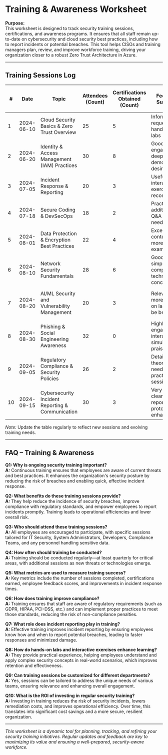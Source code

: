 # Training & Awareness Worksheet

**Purpose:**  
This worksheet is designed to track security training sessions, certifications, and awareness programs. It ensures that all staff remain up-to-date on cybersecurity and cloud security best practices, including how to report incidents or potential breaches. This tool helps CISOs and training managers plan, review, and improve workforce training, driving your organization closer to a robust Zero Trust Architecture in Azure.

---

## Training Sessions Log

| #  | Date       | Topic                                          | Attendees (Count) | Certifications Obtained (Count) | Feedback Summary                              | Areas for Improvement                         | Next Training Session (Planned Date & Topic)      | Target Audience                                |
|----|------------|------------------------------------------------|-------------------|----------------------------------|-----------------------------------------------|-----------------------------------------------|---------------------------------------------------|-----------------------------------------------|
| 1  | 2024-06-10 | Cloud Security Basics & Zero Trust Overview    | 25                | 5                                | Informative; request more hands-on labs       | Add more practical examples and demos         | 2024-07-15: Advanced Cloud Security Techniques     | All Employees, IT Support, New Hires          |
| 2  | 2024-06-20 | Identity & Access Management (IAM) Practices   | 30                | 8                                | Good engagement; deeper PIM demos desired     | Include more case studies and scenario walkthroughs | 2024-08-10: Advanced IAM & PIM Techniques            | IT Security, System Administrators, Developers |
| 3  | 2024-07-05 | Incident Response & Reporting                  | 20                | 3                                | Useful; more interactive exercises recommended  | Increase real-life scenario simulations        | 2024-08-20: Real-world Incident Response Drills      | Security Operations, IT Managers              |
| 4  | 2024-07-18 | Secure Coding & DevSecOps                        | 18                | 2                                | Practical; additional Q&A time needed           | More hands-on labs and coding demos             | 2024-09-05: Advanced DevSecOps Workshop             | Developers, DevOps, QA Teams                   |
| 5  | 2024-08-01 | Data Protection & Encryption Best Practices      | 22                | 4                                | Excellent content; need more breach examples     | More interactive discussions on case studies    | 2024-09-15: Advanced Data Protection Strategies      | Data Engineers, Storage Administrators        |
| 6  | 2024-08-10 | Network Security Fundamentals                    | 28                | 6                                | Good pace; simplify complex technical concepts    | Use real-world examples to explain topics       | 2024-09-25: Cloud Network Security Deep Dive         | Network Administrators, IT Support            |
| 7  | 2024-08-20 | AI/ML Security and Vulnerability Management      | 20                | 3                                | Relevant; more hands-on labs would be beneficial   | Increase interactive labs and Q&A sessions        | 2024-10-05: Advanced AI/ML Security Training          | Data Scientists, AI/ML Engineers, IT Security   |
| 8  | 2024-08-30 | Phishing & Social Engineering Awareness          | 32                | 0                                | Highly engaging; interactive simulation praised   | Provide additional follow-up on simulation results | 2024-09-20: Updated Phishing Simulation Workshop      | All Employees, Customer Support               |
| 9  | 2024-09-05 | Regulatory Compliance & Security Policies        | 26                | 2                                | Detailed but theory-heavy; needs practical sessions | Incorporate interactive policy scenarios          | 2024-10-10: Practical Compliance Implementation       | Compliance Teams, Legal, IT Security          |
| 10 | 2024-09-15 | Cybersecurity Incident Reporting & Communication | 30                | 3                                | Very useful; clear reporting protocols enhanced    | More role-playing exercises for communication       | 2024-10-25: Advanced Incident Communication Workshop   | Security Operations, PR, IT Managers           |

*Note:* Update the table regularly to reflect new sessions and evolving training needs.

---

## FAQ – Training & Awareness

**Q1: Why is ongoing security training important?**  
**A:** Continuous training ensures that employees are aware of current threats and best practices. It enhances the organization's security posture by reducing the risk of breaches and enabling quick, effective incident response.

**Q2: What benefits do these training sessions provide?**  
**A:** They help reduce the incidence of security breaches, improve compliance with regulatory standards, and empower employees to report incidents promptly. Training leads to operational efficiencies and lower overall risk.

**Q3: Who should attend these training sessions?**  
**A:** All employees are encouraged to participate, with specific sessions tailored for IT Security, System Administrators, Developers, Compliance Teams, and any personnel handling sensitive data.

**Q4: How often should training be conducted?**  
**A:** Training should be conducted regularly—at least quarterly for critical areas, with additional sessions as new threats or technologies emerge.

**Q5: What metrics are used to measure training success?**  
**A:** Key metrics include the number of sessions completed, certifications earned, employee feedback scores, and improvements in incident response times.

**Q6: How does training improve compliance?**  
**A:** Training ensures that staff are aware of regulatory requirements (such as GDPR, HIPAA, PCI-DSS, etc.) and can implement proper practices to meet those standards, reducing the risk of non-compliance penalties.

**Q7: What role does incident reporting play in training?**  
**A:** Effective training improves incident reporting by ensuring employees know how and when to report potential breaches, leading to faster responses and minimized damage.

**Q8: How do hands-on labs and interactive exercises enhance learning?**  
**A:** They provide practical experience, helping employees understand and apply complex security concepts in real-world scenarios, which improves retention and effectiveness.

**Q9: Can training sessions be customized for different departments?**  
**A:** Yes, sessions can be tailored to address the unique needs of various teams, ensuring relevance and enhancing overall engagement.

**Q10: What is the ROI of investing in regular security training?**  
**A:** Investing in training reduces the risk of security incidents, lowers remediation costs, and improves operational efficiency. Over time, this translates into significant cost savings and a more secure, resilient organization.

---

*This worksheet is a dynamic tool for planning, tracking, and refining your security training initiatives. Regular updates and feedback are key to maximizing its value and ensuring a well-prepared, security-aware workforce.*
